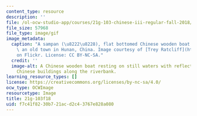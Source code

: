 ```yaml
---
content_type: resource
description: ''
file: /ol-ocw-studio-app/courses/21g-103-chinese-iii-regular-fall-2018/f7c41f8230b721acd2c43767e828a080_21g-103f18.gif
file_size: 57968
file_type: image/gif
image_metadata:
  caption: "A sampan (\u8222\u8228), flat bottomed Chinese wooden boat in Feng Huang,\
    \ an old town in Hunan, China. Image courtesy of [Trey Ratcliff](https://www.flickr.com/photos/stuckincustoms/6173567814/in/photolist-apx9Co-4oigvg-33v7Sa-3gmhE1-34ZW89-34nS77-2AqWpd-8LcgCT-8LK11V-23FcgxN-28Z3zYr-GrZXvT-Fwzs5K-9GyXD6-2z1ine-2yp3xJ-2wbR4W-axQG18-atbpDq-8GZMLT-9hcKgm-tWsXV-Tf2eaz-25HbR43-269dtEp-TnPbPy-bTcJXM-SqqBBp-cV8oQo-dnDFFw-cKGLaf-cV8WiJ-dUjDKK-6TYTZC-TnPd6m-B5mHUF-27XFPJ1-NkfKPR-27ThzV7-Wncy29-9zXoxJ-aZsDUK-aFgtN5-bEi11j-6wVDEU-aS9isX-fJmRCY-ZEhUyo-ufSMD5-BPZeiW)\_\
    on Flickr. License: CC BY-NC-SA."
  credit: ''
  image-alt: A Chinese wooden boat resting on still waters with reflection of ancient
    Chinese buildings along the riverbank.
learning_resource_types: []
license: https://creativecommons.org/licenses/by-nc-sa/4.0/
ocw_type: OCWImage
resourcetype: Image
title: 21g-103f18
uid: f7c41f82-30b7-21ac-d2c4-3767e828a080
---
```

